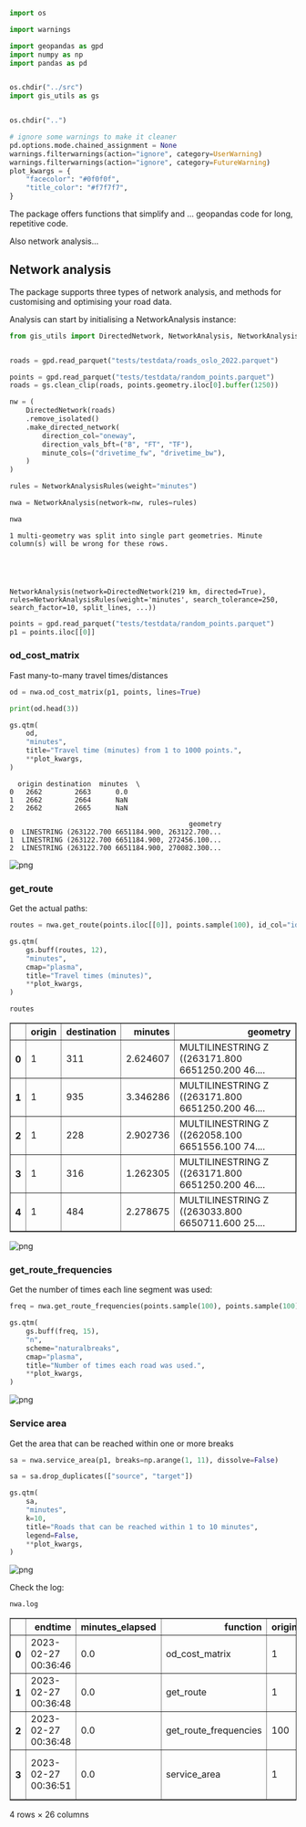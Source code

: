 ```python
import os
```

```python
import warnings

import geopandas as gpd
import numpy as np
import pandas as pd


os.chdir("../src")
import gis_utils as gs


os.chdir("..")

# ignore some warnings to make it cleaner
pd.options.mode.chained_assignment = None
warnings.filterwarnings(action="ignore", category=UserWarning)
warnings.filterwarnings(action="ignore", category=FutureWarning)
plot_kwargs = {
    "facecolor": "#0f0f0f",
    "title_color": "#f7f7f7",
}
```

The package offers functions that simplify and ... geopandas code for long, repetitive code.

Also network analysis...

## Network analysis

The package supports three types of network analysis, and methods for customising and optimising your road data.

Analysis can start by initialising a NetworkAnalysis instance:

```python
from gis_utils import DirectedNetwork, NetworkAnalysis, NetworkAnalysisRules


roads = gpd.read_parquet("tests/testdata/roads_oslo_2022.parquet")

points = gpd.read_parquet("tests/testdata/random_points.parquet")
roads = gs.clean_clip(roads, points.geometry.iloc[0].buffer(1250))

nw = (
    DirectedNetwork(roads)
    .remove_isolated()
    .make_directed_network(
        direction_col="oneway",
        direction_vals_bft=("B", "FT", "TF"),
        minute_cols=("drivetime_fw", "drivetime_bw"),
    )
)

rules = NetworkAnalysisRules(weight="minutes")

nwa = NetworkAnalysis(network=nw, rules=rules)

nwa
```

    1 multi-geometry was split into single part geometries. Minute column(s) will be wrong for these rows.





    NetworkAnalysis(network=DirectedNetwork(219 km, directed=True), rules=NetworkAnalysisRules(weight='minutes', search_tolerance=250, search_factor=10, split_lines, ...))

```python
points = gpd.read_parquet("tests/testdata/random_points.parquet")
p1 = points.iloc[[0]]
```

### od_cost_matrix

Fast many-to-many travel times/distances

```python
od = nwa.od_cost_matrix(p1, points, lines=True)

print(od.head(3))

gs.qtm(
    od,
    "minutes",
    title="Travel time (minutes) from 1 to 1000 points.",
    **plot_kwargs,
)
```

      origin destination  minutes  \
    0   2662        2663      0.0
    1   2662        2664      NaN
    2   2662        2665      NaN

                                                geometry
    0  LINESTRING (263122.700 6651184.900, 263122.700...
    1  LINESTRING (263122.700 6651184.900, 272456.100...
    2  LINESTRING (263122.700 6651184.900, 270082.300...

![png](examples_files/examples_7_1.png)

### get_route

Get the actual paths:

```python
routes = nwa.get_route(points.iloc[[0]], points.sample(100), id_col="idx")

gs.qtm(
    gs.buff(routes, 12),
    "minutes",
    cmap="plasma",
    title="Travel times (minutes)",
    **plot_kwargs,
)

routes
```

<div>
<style scoped>
    .dataframe tbody tr th:only-of-type {
        vertical-align: middle;
    }

    .dataframe tbody tr th {
        vertical-align: top;
    }

    .dataframe thead th {
        text-align: right;
    }

</style>
<table border="1" class="dataframe">
  <thead>
    <tr style="text-align: right;">
      <th></th>
      <th>origin</th>
      <th>destination</th>
      <th>minutes</th>
      <th>geometry</th>
    </tr>
  </thead>
  <tbody>
    <tr>
      <th>0</th>
      <td>1</td>
      <td>311</td>
      <td>2.624607</td>
      <td>MULTILINESTRING Z ((263171.800 6651250.200 46....</td>
    </tr>
    <tr>
      <th>1</th>
      <td>1</td>
      <td>935</td>
      <td>3.346286</td>
      <td>MULTILINESTRING Z ((263171.800 6651250.200 46....</td>
    </tr>
    <tr>
      <th>2</th>
      <td>1</td>
      <td>228</td>
      <td>2.902736</td>
      <td>MULTILINESTRING Z ((262058.100 6651556.100 74....</td>
    </tr>
    <tr>
      <th>3</th>
      <td>1</td>
      <td>316</td>
      <td>1.262305</td>
      <td>MULTILINESTRING Z ((263171.800 6651250.200 46....</td>
    </tr>
    <tr>
      <th>4</th>
      <td>1</td>
      <td>484</td>
      <td>2.278675</td>
      <td>MULTILINESTRING Z ((263033.800 6650711.600 25....</td>
    </tr>
  </tbody>
</table>
</div>

![png](examples_files/examples_9_1.png)

### get_route_frequencies

Get the number of times each line segment was used:

```python
freq = nwa.get_route_frequencies(points.sample(100), points.sample(100))

gs.qtm(
    gs.buff(freq, 15),
    "n",
    scheme="naturalbreaks",
    cmap="plasma",
    title="Number of times each road was used.",
    **plot_kwargs,
)
```

![png](examples_files/examples_11_0.png)

### Service area

Get the area that can be reached within one or more breaks

```python
sa = nwa.service_area(p1, breaks=np.arange(1, 11), dissolve=False)

sa = sa.drop_duplicates(["source", "target"])

gs.qtm(
    sa,
    "minutes",
    k=10,
    title="Roads that can be reached within 1 to 10 minutes",
    legend=False,
    **plot_kwargs,
)
```

![png](examples_files/examples_13_0.png)

Check the log:

```python
nwa.log
```

<div>
<style scoped>
    .dataframe tbody tr th:only-of-type {
        vertical-align: middle;
    }

    .dataframe tbody tr th {
        vertical-align: top;
    }

    .dataframe thead th {
        text-align: right;
    }

</style>
<table border="1" class="dataframe">
  <thead>
    <tr style="text-align: right;">
      <th></th>
      <th>endtime</th>
      <th>minutes_elapsed</th>
      <th>function</th>
      <th>origins_count</th>
      <th>destinations_count</th>
      <th>percent_missing</th>
      <th>cost_mean</th>
      <th>isolated_removed</th>
      <th>percent_directional</th>
      <th>weight</th>
      <th>...</th>
      <th>cost_p25</th>
      <th>cost_median</th>
      <th>cost_p75</th>
      <th>cost_std</th>
      <th>lines</th>
      <th>cutoff</th>
      <th>destination_count</th>
      <th>rowwise</th>
      <th>breaks</th>
      <th>dissolve</th>
    </tr>
  </thead>
  <tbody>
    <tr>
      <th>0</th>
      <td>2023-02-27 00:36:46</td>
      <td>0.0</td>
      <td>od_cost_matrix</td>
      <td>1</td>
      <td>1000.0</td>
      <td>93.7</td>
      <td>2.429468</td>
      <td>True</td>
      <td>44</td>
      <td>minutes</td>
      <td>...</td>
      <td>2.010145</td>
      <td>2.644186</td>
      <td>2.882840</td>
      <td>0.815339</td>
      <td>True</td>
      <td>None</td>
      <td>None</td>
      <td>False</td>
      <td>NaN</td>
      <td>NaN</td>
    </tr>
    <tr>
      <th>1</th>
      <td>2023-02-27 00:36:48</td>
      <td>0.0</td>
      <td>get_route</td>
      <td>1</td>
      <td>100.0</td>
      <td>0.0</td>
      <td>2.482922</td>
      <td>True</td>
      <td>44</td>
      <td>minutes</td>
      <td>...</td>
      <td>2.278675</td>
      <td>2.624607</td>
      <td>2.902736</td>
      <td>0.786343</td>
      <td>NaN</td>
      <td>None</td>
      <td>None</td>
      <td>False</td>
      <td>NaN</td>
      <td>NaN</td>
    </tr>
    <tr>
      <th>2</th>
      <td>2023-02-27 00:36:48</td>
      <td>0.0</td>
      <td>get_route_frequencies</td>
      <td>100</td>
      <td>100.0</td>
      <td>NaN</td>
      <td>NaN</td>
      <td>True</td>
      <td>44</td>
      <td>minutes</td>
      <td>...</td>
      <td>NaN</td>
      <td>NaN</td>
      <td>NaN</td>
      <td>NaN</td>
      <td>NaN</td>
      <td>None</td>
      <td>None</td>
      <td>NaN</td>
      <td>NaN</td>
      <td>NaN</td>
    </tr>
    <tr>
      <th>3</th>
      <td>2023-02-27 00:36:51</td>
      <td>0.0</td>
      <td>service_area</td>
      <td>1</td>
      <td>NaN</td>
      <td>0.0</td>
      <td>6.371417</td>
      <td>True</td>
      <td>44</td>
      <td>minutes</td>
      <td>...</td>
      <td>4.000000</td>
      <td>6.000000</td>
      <td>8.000000</td>
      <td>2.420119</td>
      <td>NaN</td>
      <td>NaN</td>
      <td>NaN</td>
      <td>NaN</td>
      <td>1, 2, 3, 4, 5, 6, 7, 8, 9, 10</td>
      <td>False</td>
    </tr>
  </tbody>
</table>
<p>4 rows × 26 columns</p>
</div>
